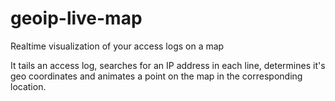 # geoip-live-map
Realtime visualization of your access logs on a map

It tails an access log, searches for an IP address in each line, determines it's geo coordinates and 
animates a point on the map in the corresponding location.
